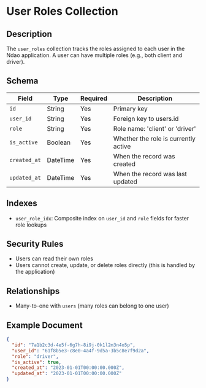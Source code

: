 # User Roles Collection

## Description

The `user_roles` collection tracks the roles assigned to each user in the Ndao application. A user can have multiple roles (e.g., both client and driver).

## Schema

| Field | Type | Required | Description |
|-------|------|----------|-------------|
| `id` | String | Yes | Primary key |
| `user_id` | String | Yes | Foreign key to users.id |
| `role` | String | Yes | Role name: 'client' or 'driver' |
| `is_active` | Boolean | Yes | Whether the role is currently active |
| `created_at` | DateTime | Yes | When the record was created |
| `updated_at` | DateTime | Yes | When the record was last updated |

## Indexes

- `user_role_idx`: Composite index on `user_id` and `role` fields for faster role lookups

## Security Rules

- Users can read their own roles
- Users cannot create, update, or delete roles directly (this is handled by the application)

## Relationships

- Many-to-one with `users` (many roles can belong to one user)

## Example Document

```json
{
  "id": "7a1b2c3d-4e5f-6g7h-8i9j-0k1l2m3n4o5p",
  "user_id": "61f8b5e3-c8e0-4a4f-9d5a-3b5c8e7f9d2a",
  "role": "driver",
  "is_active": true,
  "created_at": "2023-01-01T00:00:00.000Z",
  "updated_at": "2023-01-01T00:00:00.000Z"
}
```
